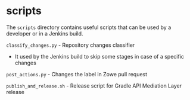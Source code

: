 scripts
=======

The `scripts` directory contains useful scripts that can be used by a developer or in a Jenkins build.

`classify_changes.py` - Repository changes classifier
  - It used by the Jenkins build to skip some stages in case of a specific changes 

`post_actions.py` - Changes the label in Zowe pull request

`publish_and_release.sh` - Release script for Gradle API Mediation Layer release
